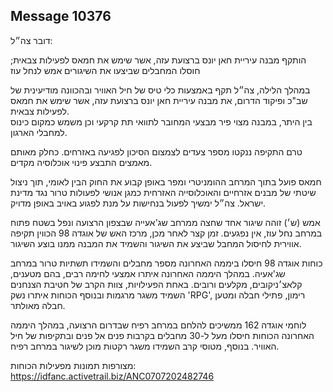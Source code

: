 ## Message 10376

דובר צה״ל:

הותקף מבנה עיריית חאן יונס ברצועת עזה, אשר שימש את חמאס לפעילות צבאית; חוסלו המחבלים שביצעו את השיגורים אמש לנחל עוז

במהלך הלילה, צה״ל תקף באמצעות כלי טיס של חיל האוויר ובהכוונה מודיעינית של שב"כ ופיקוד הדרום, את מבנה עיריית חאן יונס ברצועת עזה, אשר שימש את חמאס לפעילות צבאית.  
בין היתר, במבנה מצוי פיר מבצעי המחובר לתוואי תת קרקעי וכן משמש כמקום כינוס למחבלי הארגון.

טרם התקיפה ננקטו מספר צעדים לצמצום הסיכון לפגיעה באזרחים. כחלק מאותם מאמצים התבצע פינוי אוכלוסיה מקדים.

חמאס פועל בתוך המרחב ההומניטרי ומפר באופן קבוע את החוק הבין לאומי, תוך ניצול שיטתי של מבנים אזרחיים והאוכלוסייה האזרחית כמגן אנושי לפעולות טרור נגד מדינת ישראל. 
צה״ל ימשיך לפעול בנחישות על מנת לפגוע באויב באופן מדויק.

אמש (ש׳) זוהה שיגור אחד שחצה ממרחב שג'אעייה שבצפון הרצועה ונפל בשטח פתוח במרחב נחל עוז, אין נפגעים.
זמן קצר לאחר מכן, מרכז האש של אוגדה 98 הכווין תקיפה אווירית לחיסול המחבל שביצע את השיגור והשמיד את המבנה ממנו בוצע השיגור.

כוחות אוגדה 98 חיסלו ביממה האחרונה מספר מחבלים והשמידו תשתיות טרור במרחב שג'אעיה. במהלך היממה האחרונה איתרו אמצעי לחימה רבים, בהם מטענים, קלאצ׳ניקובים, מקלעים ורובים. 
באחת הפעילויות, צוות הקרב של חטיבת הצנחנים השמיד משגר מרגמות ובנוסף הכוחות איתרו נשק 'RPG', רימון, פתילי חבלה ומטען חבלה מאולתר. 

לוחמי אוגדה 162 ממשיכים להלחם במרחב רפיח שבדרום הרצועה, במהלך היממה האחרונה הכוחות חיסלו מעל ל-30 מחבלים בקרבות פנים אל פנים ובתקיפות של חיל האוויר.
בנוסף, מטוסי קרב השמידו משגר רקטות מוכן לשיגור במרחב רפיח.

מצורפות תמונות מפעילות הכוחות: https://idfanc.activetrail.biz/ANC0707202482746

